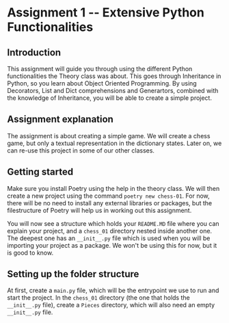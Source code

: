 # Assignment 1 -- Extensive Python Functionalities

## Introduction

This assignment will guide you through using the different Python functionalities the Theory class was about.
This goes through Inheritance in Python, so you learn about Object Oriented Programming.
By using Decorators, List and Dict comprehensions and Generartors, combined with the knowledge of Inheritance, you will be able to create a simple project.

## Assignment explanation

The assignment is about creating a simple game.
We will create a chess game, but only a textual representation in the dictionary states.
Later on, we can re-use this project in some of our other classes.

## Getting started

Make sure you install Poetry using the help in the theory class.
We will then create a new project using the command `poetry new chess-01`.
For now, there will be no need to install any external libraries or packages, but the filestructure of Poetry will help us in working out this assignment.

You will now see a structure which holds your `README.MD` file where you can explain your project, and a `chess_01` directory nested inside another one.
The deepest one has an `__init__.py` file which is used when you will be importing your project as a package. We won't be using this for now, but it is good to know.

## Setting up the folder structure
At first, create a `main.py` file, which will be the entrypoint we use to run and start the project.
In the `chess_01` directory (the one that holds the `__init__.py` file), create a `Pieces` directory, which will also need an empty `__init__.py` file.